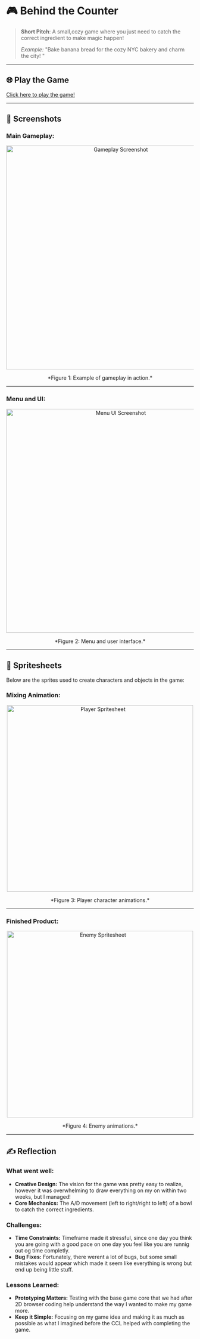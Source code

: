 # 🎮 **Behind the Counter** 

> **Short Pitch**: A small,cozy game where you just need to catch the correct ingredient to make magic happen!
> 
> *Example:* "Bake banana bread for the cozy NYC bakery and charm the city! "

---

## 🌐 **Play the Game**
[Click here to play the game!]([https://your-github-username.github.io/repository-name](https://github.com/jsaruzhan/CCL))

---

## 📸 **Screenshots**

### Main Gameplay:
<div style="text-align: center;">
  <img src="../main/game_area.png" alt="Gameplay Screenshot" width="600">
  <p>*Figure 1: Example of gameplay in action.*</p>
</div>

---

### Menu and UI:
<div style="text-align: center;">
  <img src="../main/front_page.png" alt="Menu UI Screenshot" width="600">
  <p>*Figure 2: Menu and user interface.*</p>
</div>

---

## 🎨 **Spritesheets**
Below are the sprites used to create characters and objects in the game:

### Mixing Animation:
<div style="text-align: center;">
  <img src="../main/mixing_animation.png" alt="Player Spritesheet" width="500">
  <p>*Figure 3: Player character animations.*</p>
</div>

---

### Finished Product:
<div style="text-align: center;">
  <img src="../main/last_animation.png" alt="Enemy Spritesheet" width="500">
  <p>*Figure 4: Enemy animations.*</p>
</div>

---

## ✍️ **Reflection**

### What went well:
- **Creative Design:** The vision for the game was pretty easy to realize, however it was overwhelming to draw everything on my on within two weeks, but I managed!
- **Core Mechanics:** The A/D movement (left to right/right to left) of a bowl to catch the correct ingredients. 

### Challenges:
- **Time Constraints:** Timeframe made it stressful, since one day you think you are going with a good pace on one day you feel like you are runnig out og time completly. 
- **Bug Fixes:** Fortunately, there werent a lot of bugs, but some small mistakes would appear which made it seem like everything is wrong but end up being little stuff.

### Lessons Learned:
- **Prototyping Matters:** Testing with the base game core that we had after 2D browser coding help understand the way I wanted to make my game more.
- **Keep it Simple:** Focusing on my game idea and making it as much as possible as what I imagined before the CCL helped with completing the game.
